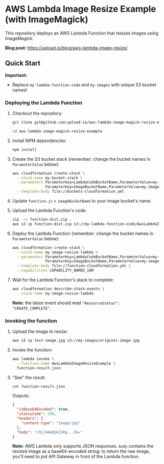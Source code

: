 # AWS Lambda Image Resize Example (with ImageMagick)

This repository deploys an AWS Lambda Function that resizes images using ImageMagick.

**Blog post:** https://upload.io/blog/aws-lambda-image-resize/

## Quick Start

**Important:** 

- Replace `my-lambda-function-code` and `my-images` with unique S3 bucket names!

### Deploying the Lambda Function

1. Checkout the repository:
 
   ```bash
   git clone git@github.com:upload-io/aws-lambda-image-magick-resize-example.git
   
   cd aws-lambda-image-magick-resize-example
   ```

2. Install NPM dependencies:

   ```bash
   npm install
   ```

3. Create the S3 bucket stack (remember: change the bucket names in `ParameterValue` below):

   ```bash
   aws cloudformation create-stack \
     --stack-name my-bucket-stack \
     --parameters ParameterKey=LambdaCodeBucketName,ParameterValue=my-lambda-function-code \
                  ParameterKey=ImageBucketName,ParameterValue=my-images \
     --template-body file://buckets-cloudformation.yml
   ```

4. Update `function.js` > `imageBucketName` to your image bucket's name.

5. Upload the Lambda Function's code:
   
   ```bash
   zip -ry function-dist.zip .
   aws s3 cp function-dist.zip s3://my-lambda-function-code/AwsLambdaImageResizeExample.zip
   ```

6. Deploy the Lambda Function (remember: change the bucket names in `ParameterValue` below):

   ```bash
   aws cloudformation create-stack \
     --stack-name my-image-resize-lambda \
     --parameters ParameterKey=LambdaCodeBucketName,ParameterValue=my-lambda-function-code \
                  ParameterKey=ImageBucketName,ParameterValue=my-images \
     --template-body file://function-cloudformation.yml \
     --capabilities CAPABILITY_NAMED_IAM
   ```

7. Wait for the Lambda Function's stack to complete:

   ```bash
   aws cloudformation describe-stack-events \
     --stack-name my-image-resize-lambda
   ```
   
   **Note:** the latest event should read `"ResourceStatus": "CREATE_COMPLETE"`.
   
### Invoking the function

1. Upload the image to resize:

   ```bash
   aws s3 cp test-image.jpg s3://my-images/original-image.jpg
   ```

2. Invoke the function:

   ```bash
   aws lambda invoke \
     --function-name AwsLambdaImageResizeExample \
     function-result.json
   ```

3. "See" the result:

   ```bash
   cat function-result.json
   ```
   
   Outputs:

   ```json
   {
     "isBase64Encoded": true,
     "statusCode": 200,
     "headers": {
       "content-type": "image/jpg"
     },
     "body": "/9j/4AAQSkZJRg...9k="
   }
   ```
   
   **Note:** AWS Lambda only supports JSON responses. `body` contains the resized image as a base64-encoded string: to return the raw image, you'll need to put API Gateway in front of the Lambda function.
